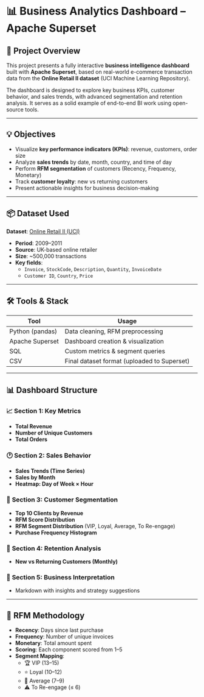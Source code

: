 # 📊 Business Analytics Dashboard – Apache Superset

## 🧠 Project Overview

This project presents a fully interactive **business intelligence dashboard** built with **Apache Superset**, based on real-world e-commerce transaction data from the **Online Retail II dataset** (UCI Machine Learning Repository).

The dashboard is designed to explore key business KPIs, customer behavior, and sales trends, with advanced segmentation and retention analysis. It serves as a solid example of end-to-end BI work using open-source tools.

---

## 💡 Objectives

- Visualize **key performance indicators (KPIs)**: revenue, customers, order size
- Analyze **sales trends** by date, month, country, and time of day
- Perform **RFM segmentation** of customers (Recency, Frequency, Monetary)
- Track **customer loyalty**: new vs returning customers
- Present actionable insights for business decision-making

---

## 📦 Dataset Used

**Dataset**: [Online Retail II (UCI)](https://archive.ics.uci.edu/ml/datasets/Online+Retail+II)  
- **Period**: 2009–2011  
- **Source**: UK-based online retailer  
- **Size**: ~500,000 transactions  
- **Key fields**:
  - `Invoice`, `StockCode`, `Description`, `Quantity`, `InvoiceDate`
  - `Customer ID`, `Country`, `Price`

---

## 🛠️ Tools & Stack

| Tool            | Usage                             |
|-----------------|------------------------------------|
| Python (pandas) | Data cleaning, RFM preprocessing   |
| Apache Superset | Dashboard creation & visualization |
| SQL             | Custom metrics & segment queries   |
| CSV             | Final dataset format (uploaded to Superset) |

---

## 📊 Dashboard Structure

### 📈 **Section 1: Key Metrics**
- **Total Revenue**
- **Number of Unique Customers**
- **Total Orders**

### 🕐 **Section 2: Sales Behavior**
- **Sales Trends (Time Series)**
- **Sales by Month**
- **Heatmap: Day of Week × Hour**

### 👤 **Section 3: Customer Segmentation**
- **Top 10 Clients by Revenue**
- **RFM Score Distribution**
- **RFM Segment Distribution** (VIP, Loyal, Average, To Re-engage)
- **Purchase Frequency Histogram**

### 🔁 **Section 4: Retention Analysis**
- **New vs Returning Customers (Monthly)**

### 📘 **Section 5: Business Interpretation**
- Markdown with insights and strategy suggestions

---

## 🧪 RFM Methodology

- **Recency**: Days since last purchase
- **Frequency**: Number of unique invoices
- **Monetary**: Total amount spent
- **Scoring**: Each component scored from 1–5
- **Segment Mapping**:
  - 🏆 VIP (13–15)
  - ⭐ Loyal (10–12)
  - 🔄 Average (7–9)
  - ⚠️ To Re-engage (≤ 6)



